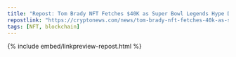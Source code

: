 ```yaml
---
title: "Repost: Tom Brady NFT Fetches $40K as Super Bowl Legends Hype Digital Collectibles"
repostlink: "https://cryptonews.com/news/tom-brady-nft-fetches-40k-as-super-bowl-legends-hype-digital-collectibles.htm"
tags: [NFT, blockchain]
---
```


{% include embed/linkpreview-repost.html %}
